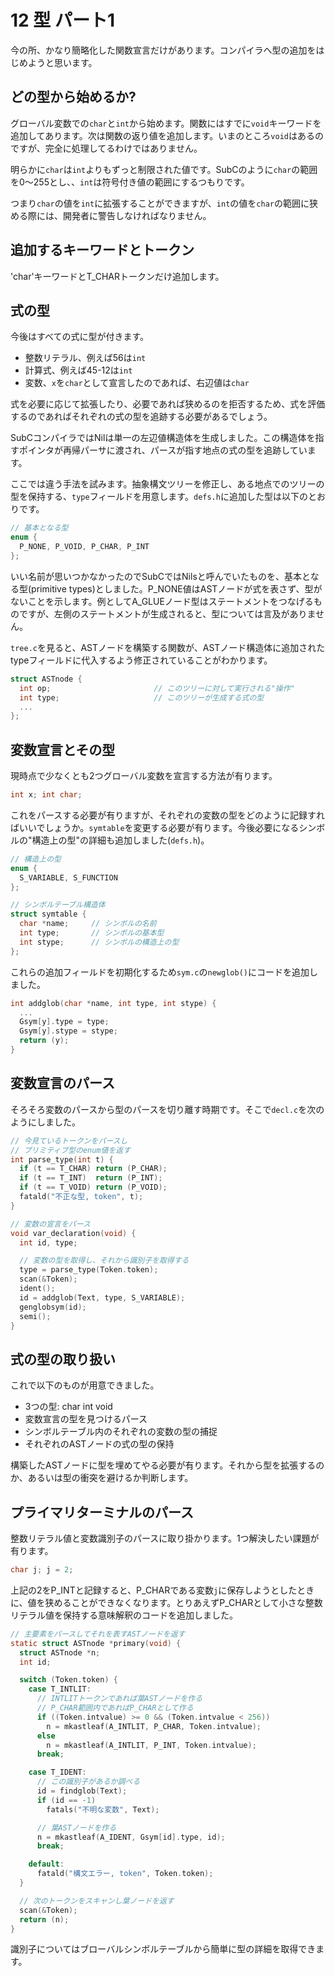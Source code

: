 # 12 型 パート1

今の所、かなり簡略化した関数宣言だけがあります。コンパイラへ型の追加をはじめようと思います。

## どの型から始めるか?

グローバル変数での`char`と`int`から始めます。関数にはすでに`void`キーワードを追加してあります。次は関数の返り値を追加します。いまのところ`void`はあるのですが、完全に処理してるわけではありません。

明らかに`char`は`int`よりもずっと制限された値です。SubCのように`char`の範囲を0〜255とし、、`int`は符号付き値の範囲にするつもりです。

つまり`char`の値を`int`に拡張することができますが、`int`の値を`char`の範囲に狭める際には、開発者に警告しなければなりません。

## 追加するキーワードとトークン

'char'キーワードとT_CHARトークンだけ追加します。

## 式の型

今後はすべての式に型が付きます。

- 整数リテラル、例えば56は`int`
- 計算式、例えば45-12は`int`
- 変数、`x`を`char`として宣言したのであれば、右辺値は`char`

式を必要に応じて拡張したり、必要であれば狭めるのを拒否するため、式を評価するのであればそれぞれの式の型を追跡する必要があるでしょう。

SubCコンパイラではNilは単一の左辺値構造体を生成しました。この構造体を指すポインタが再帰パーサに渡され、パースが指す地点の式の型を追跡しています。

ここでは違う手法を試みます。抽象構文ツリーを修正し、ある地点でのツリーの型を保持する、`type`フィールドを用意します。`defs.h`に追加した型は以下のとおりです。

```c
// 基本となる型
enum {
  P_NONE, P_VOID, P_CHAR, P_INT
};
```

いい名前が思いつかなかったのでSubCではNilsと呼んでいたものを、基本となる型(primitive types)としました。P_NONE値はASTノードが式を表さず、型がないことを示します。例としてA_GLUEノード型はステートメントをつなげるものですが、左側のステートメントが生成されると、型については言及がありません。

`tree.c`を見ると、ASTノードを構築する関数が、ASTノード構造体に追加されたtypeフィールドに代入するよう修正されていることがわかります。

```c
struct ASTnode {
  int op;                       // このツリーに対して実行される"操作"
  int type;                     // このツリーが生成する式の型
  ...
};
```

## 変数宣言とその型

現時点で少なくとも2つグローバル変数を宣言する方法が有ります。

```c
int x; int char;
```

これをパースする必要が有りますが、それぞれの変数の型をどのように記録すればいいでしょうか。`symtable`を変更する必要が有ります。今後必要になるシンボルの"構造上の型"の詳細も追加しました(`defs.h`)。

```c
// 構造上の型
enum {
  S_VARIABLE, S_FUNCTION
};

// シンボルテーブル構造体
struct symtable {
  char *name;     // シンボルの名前
  int type;       // シンボルの基本型
  int stype;      // シンボルの構造上の型
};
```

これらの追加フィールドを初期化するため`sym.c`の`newglob()`にコードを追加しました。

```c
int addglob(char *name, int type, int stype) {
  ...
  Gsym[y].type = type;
  Gsym[y].stype = stype;
  return (y);
}
```

## 変数宣言のパース

そろそろ変数のパースから型のパースを切り離す時期です。そこで`decl.c`を次のようにしました。

```c
// 今見ているトークンをパースし
// プリミティブ型のenum値を返す
int parse_type(int t) {
  if (t == T_CHAR) return (P_CHAR);
  if (t == T_INT)  return (P_INT);
  if (t == T_VOID) return (P_VOID);
  fatald("不正な型, token", t);
}

// 変数の宣言をパース
void var_declaration(void) {
  int id, type;

  // 変数の型を取得し、それから識別子を取得する
  type = parse_type(Token.token);
  scan(&Token);
  ident();
  id = addglob(Text, type, S_VARIABLE);
  genglobsym(id);
  semi();
}
```

## 式の型の取り扱い

これで以下のものが用意できました。

- 3つの型: char int void
- 変数宣言の型を見つけるパース
- シンボルテーブル内のそれぞれの変数の型の捕捉
- それぞれのASTノードの式の型の保持

構築したASTノードに型を埋めてやる必要が有ります。それから型を拡張するのか、あるいは型の衝突を避けるか判断します。

## プライマリターミナルのパース

整数リテラル値と変数識別子のパースに取り掛かります。1つ解決したい課題が有ります。

```c
char j; j = 2;
```

上記の2をP_INTと記録すると、P_CHARである変数`j`に保存しようとしたときに、値を狭めることができなくなります。とりあえずP_CHARとして小さな整数リテラル値を保持する意味解釈のコードを追加しました。

```c
// 主要素をパースしてそれを表すASTノードを返す
static struct ASTnode *primary(void) {
  struct ASTnode *n;
  int id;

  switch (Token.token) {
    case T_INTLIT:
      // INTLITトークンであれば葉ASTノードを作る
      // P_CHAR範囲内であればP_CHARとして作る
      if ((Token.intvalue) >= 0 && (Token.intvalue < 256))
        n = mkastleaf(A_INTLIT, P_CHAR, Token.intvalue);
      else
        n = mkastleaf(A_INTLIT, P_INT, Token.intvalue);
      break;

    case T_IDENT:
      // この識別子があるか調べる
      id = findglob(Text);
      if (id == -1)
        fatals("不明な変数", Text);

      // 葉ASTノードを作る
      n = mkastleaf(A_IDENT, Gsym[id].type, id);
      break;

    default:
      fatald("構文エラー, token", Token.token);
  }

  // 次のトークンをスキャンし葉ノードを返す
  scan(&Token);
  return (n);
}
```

識別子についてはブローバルシンボルテーブルから簡単に型の詳細を取得できます。
